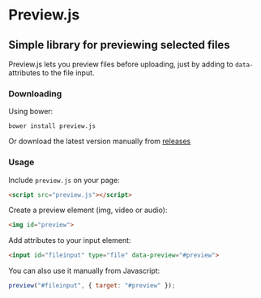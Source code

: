 # Preview.js
## Simple library for previewing selected files

Preview.js lets you preview files before uploading, just by adding to `data-` attributes to the file input.

### Downloading
Using bower:
```shell
bower install preview.js
```
Or download the latest version manually from [releases](https://github.com/shvelo/preview.js/releases)

### Usage
Include `preview.js` on your page:
```html
<script src="preview.js"></script>
```
Create a preview element (img, video or audio):
```html
<img id="preview">
```

Add attributes to your input element:
```html
<input id="fileinput" type="file" data-preview="#preview">
```

You can also use it manually from Javascript:
```javascript
preview("#fileinput", { target: "#preview" });
```
